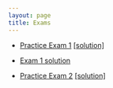```yaml
---
layout: page
title: Exams
---
```


* [Practice Exam 1](docs/exams/data1010-practice-midterm-1.pdf) [[solution]](docs/exams/data1010-practice-midterm-1-sol.pdf)

* [Exam 1 solution](https://drive.google.com/file/d/1kHUxAr-J77tmLsRJQcehB9D_qA0NSLSz/view?usp=sharing)

* [Practice Exam 2](docs/exams/data1010-practice-midterm-2.pdf) [[solution]](docs/exams/data1010-practice-midterm-2-sol.pdf)
